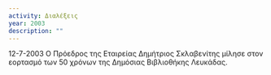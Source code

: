 ```yaml
---
activity: Διαλέξεις
year: 2003
description: ""
---
```

12-7-2003 Ο Πρόεδρος της Εταιρείας Δημήτριος Σκλαβενίτης μίλησε στον εορτασμό των 50 χρόνων της Δημόσιας Βιβλιοθήκης Λευκάδας.

